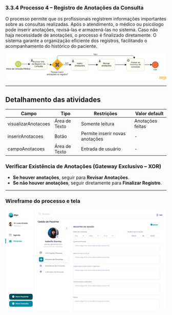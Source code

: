 ### 3.3.4 Processo 4 – Registro de Anotações da Consulta

O processo permite que os profissionais registrem informações importantes sobre as consultas realizadas. Após o atendimento, o médico ou psicólogo pode inserir anotações, revisá-las e armazená-las no sistema. Caso não haja necessidade de anotações, o processo é finalizado diretamente. O sistema garante a organização eficiente dos registros, facilitando o acompanhamento do histórico do paciente.  

![Exemplo de um Modelo BPMN do PROCESSO 4](images/modeloRegistro_Consulta.png)  


---

## Detalhamento das atividades


| **Campo**             | **Tipo**       | **Restrições**                   | **Valor default**     |  
|----------------------|---------------|---------------------------------|----------------------|  
| visualizarAnotacoes | Área de Texto  | Somente leitura                 | Anotações feitas    |  
| inserirAnotacoes    | Botão          | Permite inserir novas anotações | - |  
| campoAnotacoes      | Área de Texto  | Entrada de usuário              | - |  


### **Verificar Existência de Anotações (Gateway Exclusivo – XOR)**  

- **Se houver anotações**, seguir para **Revisar Anotações**.  
- **Se não houver anotações**, seguir diretamente para **Finalizar Registro**.  

---
### **Wireframe do processo e tela**  

![WIREFRAME PROCESSO4](images/Wireframe_registroDaConsulta.png)  

